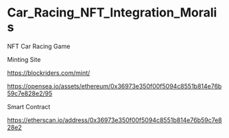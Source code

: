 # Car_Racing_NFT_Integration_Moralis
NFT Car Racing Game

Minting Site

https://blockriders.com/mint/

https://opensea.io/assets/ethereum/0x36973e350f00f5094c8551b814e76b59c7e828e2/95

Smart Contract

https://etherscan.io/address/0x36973e350f00f5094c8551b814e76b59c7e828e2
